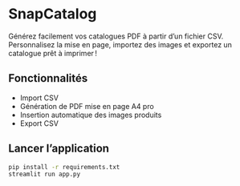# SnapCatalog

Générez facilement vos catalogues PDF à partir d’un fichier CSV.
Personnalisez la mise en page, importez des images et exportez un catalogue prêt à imprimer !

## Fonctionnalités

- Import CSV
- Génération de PDF mise en page A4 pro
- Insertion automatique des images produits
- Export CSV

## Lancer l’application

```bash
pip install -r requirements.txt
streamlit run app.py
